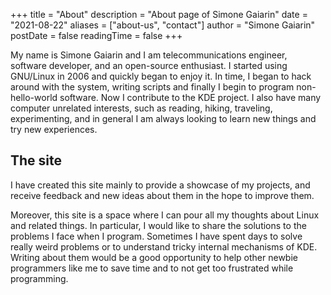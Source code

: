 +++
title = "About"
description = "About page of Simone Gaiarin"
date = "2021-08-22"
aliases = ["about-us",  "contact"]
author = "Simone Gaiarin"
postDate = false
readingTime = false
+++

My name is Simone Gaiarin and I am telecommunications engineer, software developer, and an open-source enthusiast. I started using GNU/Linux in 2006 and quickly began to enjoy it. In time, I began to hack around with the system, writing scripts and finally I begin to program non-hello-world software. Now I contribute to the KDE project. I also have many computer unrelated interests, such as reading, hiking, traveling, experimenting, and in general I am always looking to learn new things and try new experiences.

## The site

I have created this site mainly to provide a showcase of my projects, and receive feedback and new ideas about them in the hope to improve them.

Moreover, this site is a space where I can pour all my thoughts about Linux and related things. In particular, I would like to share the solutions to the problems I face when I program. Sometimes I have spent days to solve really weird problems or to understand tricky internal mechanisms of KDE. Writing about them would be a good opportunity to help other newbie programmers like me to save time and to not get too frustrated while programming.
